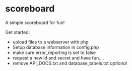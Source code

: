 # scoreboard
A simple scoreboard for fun!


Get started:
* upload files to a webserver with php
* Setup database information in config.php
* make sure error_reporting is set to false
* request a new id and secret and have fun....
* remove API_DOCS.txt and database_tabels.txt *optional*
